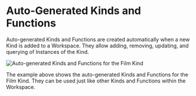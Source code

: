 # Auto-Generated Kinds and Functions

Auto-generated Kinds and Functions are created automatically when a new Kind is added to a Workspace. They allow adding, removing, updating, and querying of Instances of the Kind.

![Auto-generated Kinds and Functions for the Film Kind](https://maanaimages.blob.core.windows.net/maana-q-documentation/Product%20Guide/Auto-Generated%20Kinds%20and%20Functions.png)

The example above shows the auto-generated Kinds and Functions for the Film Kind. They can be used just like other Kinds and Functions within the Workspace.

